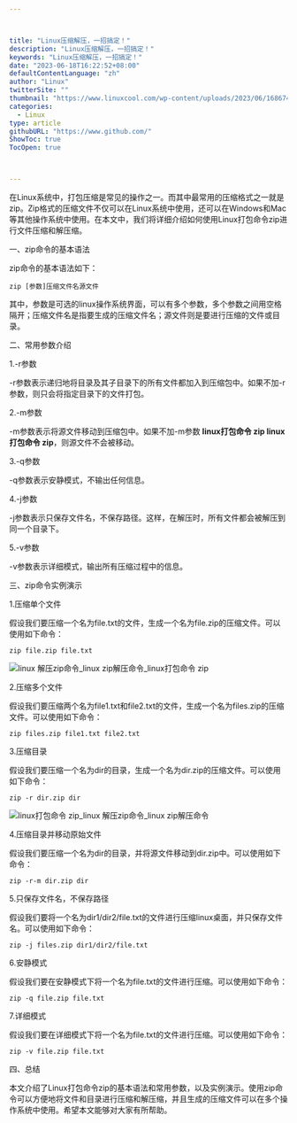```yaml
---



title: "Linux压缩解压，一招搞定！"
description: "Linux压缩解压，一招搞定！"
keywords: "Linux压缩解压，一招搞定！"
date: "2023-06-18T16:22:52+08:00"
defaultContentLanguage: "zh"
author: "Linux"
twitterSite: ""
thumbnail: "https://www.linuxcool.com/wp-content/uploads/2023/06/1686744485341_1.jpg"
categories:
  - Linux
type: article
githubURL: "https://www.github.com/"
ShowToc: true
TocOpen: true



---
```


在Linux系统中，打包压缩是常见的操作之一。而其中最常用的压缩格式之一就是zip。Zip格式的压缩文件不仅可以在Linux系统中使用，还可以在Windows和Mac等其他操作系统中使用。在本文中，我们将详细介绍如何使用Linux打包命令zip进行文件压缩和解压缩。

一、zip命令的基本语法

zip命令的基本语法如下：

```
zip [参数]压缩文件名源文件
```

其中，参数是可选的linux操作系统界面，可以有多个参数，多个参数之间用空格隔开；压缩文件名是指要生成的压缩文件名；源文件则是要进行压缩的文件或目录。

二、常用参数介绍

1.-r参数

-r参数表示递归地将目录及其子目录下的所有文件都加入到压缩包中。如果不加-r参数，则只会将指定目录下的文件打包。

2.-m参数

-m参数表示将源文件移动到压缩包中。如果不加-m参数 **linux打包命令 zip linux打包命令 zip**，则源文件不会被移动。

3.-q参数

-q参数表示安静模式，不输出任何信息。

4.-j参数

-j参数表示只保存文件名，不保存路径。这样，在解压时，所有文件都会被解压到同一个目录下。

5.-v参数

-v参数表示详细模式，输出所有压缩过程中的信息。

三、zip命令实例演示

1.压缩单个文件

假设我们要压缩一个名为file.txt的文件，生成一个名为file.zip的压缩文件。可以使用如下命令：

```
zip file.zip file.txt
```

![linux 解压zip命令_linux zip解压命令_linux打包命令 zip](https://www.linuxcool.com/wp-content/uploads/2023/06/1686744485341_1.jpg)

2.压缩多个文件

假设我们要压缩两个名为file1.txt和file2.txt的文件，生成一个名为files.zip的压缩文件。可以使用如下命令：

```
zip files.zip file1.txt file2.txt
```

3.压缩目录

假设我们要压缩一个名为dir的目录，生成一个名为dir.zip的压缩文件。可以使用如下命令：

```
zip -r dir.zip dir
```

![linux打包命令 zip_linux 解压zip命令_linux zip解压命令](https://www.linuxcool.com/wp-content/uploads/2023/06/1686744485341_2.png)

4.压缩目录并移动原始文件

假设我们要压缩一个名为dir的目录，并将源文件移动到dir.zip中。可以使用如下命令：

```
zip -r-m dir.zip dir
```

5.只保存文件名，不保存路径

假设我们要将一个名为dir1/dir2/file.txt的文件进行压缩linux桌面，并只保存文件名。可以使用如下命令：

```
zip -j files.zip dir1/dir2/file.txt
```

6.安静模式

假设我们要在安静模式下将一个名为file.txt的文件进行压缩。可以使用如下命令：

```
zip -q file.zip file.txt
```

7.详细模式

假设我们要在详细模式下将一个名为file.txt的文件进行压缩。可以使用如下命令：

```
zip -v file.zip file.txt
```

四、总结

本文介绍了Linux打包命令zip的基本语法和常用参数，以及实例演示。使用zip命令可以方便地将文件和目录进行压缩和解压缩，并且生成的压缩文件可以在多个操作系统中使用。希望本文能够对大家有所帮助。